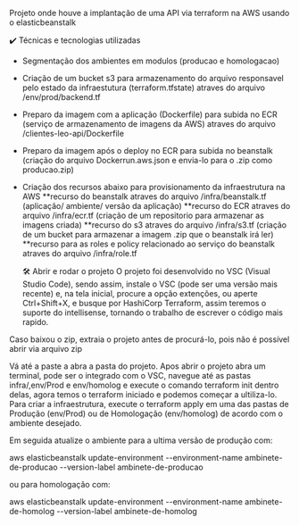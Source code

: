 Projeto onde houve a implantação de uma API via terraform na AWS usando o elasticbeanstalk

✔️ Técnicas e tecnologias utilizadas

- Segmentação dos ambientes em modulos (producao e homologacao)
- Criação de um bucket s3 para armazenamento do arquivo responsavel pelo estado da infraestutura (terraform.tfstate) atraves do arquivo /env/prod/backend.tf
- Preparo da imagem com a aplicação (Dockerfile) para subida no ECR (serviço de armazenamento de imagens da AWS) atraves do arquivo /clientes-leo-api/Dockerfile
- Preparo da imagem após o deploy no ECR para subida no beanstalk (criação do arquivo Dockerrun.aws.json e envia-lo para o .zip como producao.zip)
- Criação dos recursos abaixo para provisionamento da infraestrutura na AWS
  **recurso do beanstalk atraves do arquivo /infra/beanstalk.tf (aplicação/ ambiente/ versão da aplicação)
  **recurso do ECR atraves do arquivo /infra/ecr.tf (criação de um repositorio para armazenar as imagens criada)
  **recurso do s3 atraves do arquivo /infra/s3.tf (criação de um bucket para armazenar a imagem .zip que o beanstalk irá ler)
  **recurso para as roles e policy relacionado ao serviço do beanstalk atraves do arquivo /infra/role.tf

  🛠️ Abrir e rodar o projeto
O projeto foi desenvolvido no VSC (Visual Studio Code), sendo assim, instale o VSC (pode ser uma versão mais recente) e, na tela inicial, procure a opção extenções, ou aperte Ctrl+Shift+X, e busque por HashiCorp Terraform, assim teremos o suporte do intellisense, tornando o trabalho de escrever o código mais rapido.

Caso baixou o zip, extraia o projeto antes de procurá-lo, pois não é possível abrir via arquivo zip

Vá até a paste a abra a pasta do projeto. Apos abrir o projeto abra um terminal, pode ser o integrado com o VSC, navegue até as pastas infra/,env/Prod e env/homolog e execute o comando terraform init dentro delas, agora temos o terraform iniciado e podemos começar a ultiliza-lo. Para criar a infraestrutura, execute o terraform apply em uma das pastas de Produção (env/Prod) ou de Homologação (env/homolog) de acordo com o ambiente desejado.

Em seguida atualize o ambiente para a ultima versão de produção com:

aws elasticbeanstalk update-environment --environment-name ambinete-de-producao --version-label ambinete-de-producao

ou para homologação com:

aws elasticbeanstalk update-environment --environment-name ambinete-de-homolog --version-label ambinete-de-homolog
